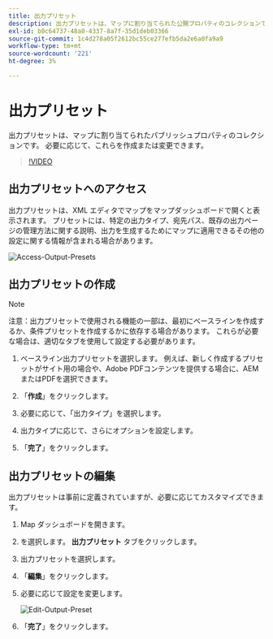 ```yaml
---
title: 出力プリセット
description: 出力プリセットは、マップに割り当てられた公開プロパティのコレクションです
exl-id: b0c64737-48a0-4337-8a7f-35d1deb03366
source-git-commit: 1c4d278a05f2612bc55ce277efb5da2e6a0fa9a9
workflow-type: tm+mt
source-wordcount: '221'
ht-degree: 3%

---
```


# 出力プリセット

出力プリセットは、マップに割り当てられたパブリッシュプロパティのコレクションです。 必要に応じて、これらを作成または変更できます。

>[!VIDEO](https://video.tv.adobe.com/v/338989?quality=12&learn=on)

## 出力プリセットへのアクセス

出力プリセットは、XML エディタでマップをマップダッシュボードで開くと表示されます。 プリセットには、特定の出力タイプ、宛先パス、既存の出力ページの管理方法に関する説明、出力を生成するためにマップに適用できるその他の設定に関する情報が含まれる場合があります。

![Access-Output-Presets](images/access-output-presets.png)

## 出力プリセットの作成

>[!NOTE]
>
>注意：出力プリセットで使用される機能の一部は、最初にベースラインを作成するか、条件プリセットを作成するかに依存する場合があります。 これらが必要な場合は、適切なタブを使用して設定する必要があります。

1. ベースライン出力プリセットを選択します。 例えば、新しく作成するプリセットがサイト用の場合や、Adobe PDFコンテンツを提供する場合に、AEMまたはPDFを選択できます。

2. 「**作成**」をクリックします。

3. 必要に応じて、「出力タイプ」を選択します。

4. 出力タイプに応じて、さらにオプションを設定します。

5. 「**完了**」をクリックします。

## 出力プリセットの編集

出力プリセットは事前に定義されていますが、必要に応じてカスタマイズできます。

1. Map ダッシュボードを開きます。

2. を選択します。 **出力プリセット** タブをクリックします。

3. 出力プリセットを選択します。

4. 「**編集**」をクリックします。

5. 必要に応じて設定を変更します。

   ![Edit-Output-Preset](images/edit-output-preset.png)

6. 「**完了**」をクリックします。

